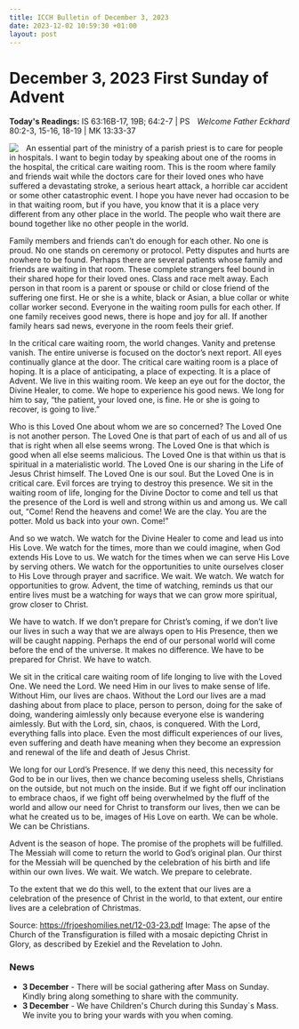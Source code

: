 ```yaml
---
title: ICCH Bulletin of December 3, 2023
date: 2023-12-02 10:59:30 +01:00
layout: post
---
```


# December 3, 2023 First Sunday of Advent
<span style="float: right"><em>Welcome Father Eckhard</em></span>
**Today's Readings:** IS 63:16B-17, 19B; 64:2-7 | PS 80:2-3, 15-16, 18-19 | MK 13:33-37


<img style="float: left; margin-right: 1em;" src="https://upload.wikimedia.org/wikipedia/commons/c/c0/Apse_mosaic_Christ_in_Glory.jpg">

An essential part of the ministry of a parish priest is to care for people in hospitals. I want to begin today by speaking about one of the rooms in the hospital, the critical care waiting room. This is the room where family and friends wait while the doctors care for their loved ones who have suffered a devastating stroke, a serious heart attack, a horrible car accident or some other catastrophic event. I hope you have never had occasion to be in that waiting room, but if you have, you know that it is a place very different from any other place in the world. The people who wait there are bound together like no other people in the world.

Family members and friends can’t do enough for each other. No one is proud. No one stands on ceremony or protocol. Petty disputes and hurts are nowhere to be found. Perhaps there are several patients whose family and friends are waiting in that room. These complete strangers feel bound in their shared hope for their loved ones. Class and race melt away. Each person in that room is a parent or spouse or child or
close friend of the suffering one first. He or she is a white, black or Asian, a blue collar or white collar worker second. Everyone in the waiting room pulls for each other. If one family receives good news, there is hope and joy for all. If another
family hears sad news, everyone in the room feels their grief.

In the critical care waiting room, the world changes. Vanity and pretense vanish. The entire universe is focused on the doctor’s next report. All eyes continually glance at the door. The critical care waiting room is a place of hoping. It is a place of anticipating, a place of expecting. It is a place of Advent. We live in this waiting room. We keep an eye out for the doctor, the Divine
Healer, to come. We hope to experience his good news. We long for him to say, “the patient, your loved one, is fine. He or she is going to recover, is going to live.”

Who is this Loved One about whom we are so concerned? The Loved One is not another person. The Loved One is that part of each of us and all of us that is right when all else seems wrong. The Loved One is that which is good when all else seems malicious. The Loved One is that within us that is spiritual in a materialistic world. The Loved One is our sharing in the Life of Jesus Christ himself. The Loved
One is our soul. But the Loved One is in critical care. Evil forces are trying to destroy this presence. We sit in the waiting room of life, longing for the Divine Doctor to come and tell us that the presence of the Lord is well and strong within us and
among us. We call out, “Come! Rend the heavens and come! We are the clay. You are the potter. Mold us back into your own. Come!”

And so we watch. We watch for the Divine Healer to come and lead us into His Love. We watch for the times, more than we could imagine, when God extends His Love to us. We watch for the times when we can serve His Love by serving others. We watch for the opportunities to unite ourselves closer to His Love through prayer and sacrifice. We wait. We watch. We watch for opportunities to grow. Advent, the time of watching, reminds us that our entire lives must be a watching for ways that we can grow more spiritual, grow closer to Christ.

We have to watch. If we don’t prepare for Christ’s coming, if we don’t live our lives in such a way that we are always open to His Presence, then we will be caught napping. Perhaps the end of our personal world will come before the end of the universe. It makes no difference. We have to be prepared for Christ. We have to watch.

We sit in the critical care waiting room of life longing to live with the Loved One. We need the Lord. We need Him in our lives to make sense of life. Without Him, our lives are chaos. Without the Lord our lives are a mad dashing about from place to place, person to person, doing for the sake of doing, wandering aimlessly only because everyone else is wandering aimlessly. But with the Lord, sin, chaos, is conquered. With the Lord, everything falls into place. Even the most difficult experiences of our lives, even suffering and death have meaning when they become an expression and renewal of the life and death of Jesus Christ.

We long for our Lord’s Presence. If we deny this need, this necessity for God to be in our lives, then we chance becoming useless shells, Christians on the outside, but not much on the inside. But if we fight off our inclination to embrace chaos, if we fight off being overwhelmed by the fluff of the world and allow our need for Christ to transform our lives, then we can be what he created us to be, images of His Love on earth. We can be whole. We can be Christians.

Advent is the season of hope. The promise of the prophets will be fulfilled. The Messiah will come to return the world to God’s original plan. Our thirst for the Messiah will be quenched by the celebration of his birth and life within our own lives. We wait. We watch. We prepare to celebrate.

To the extent that we do this well, to the extent that our lives are a celebration of the presence of Christ in the world, to that extent, our entire lives are a celebration of Christmas.

Source: https://frjoeshomilies.net/12-03-23.pdf
Image: The apse of the Church of the Transfiguration is filled with a mosaic depicting Christ in Glory, as described by Ezekiel and the Revelation to John.

### News 

* **3 December** - There will be social gathering after Mass on Sunday. Kindly bring along something to share with the community.
* **3 December** - We have Children's Church during this Sunday`s Mass. We invite you to bring your wards with you when coming.
